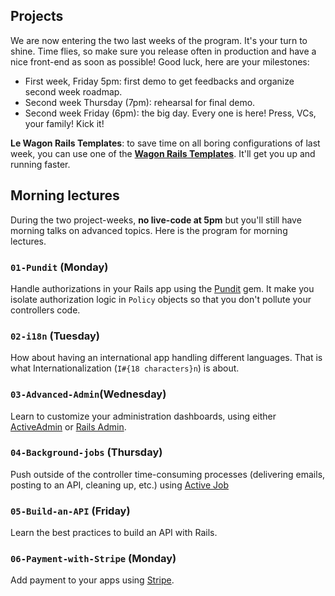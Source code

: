 ## Projects

We are now entering the two last weeks of the program. It's your turn to shine. Time flies, so make sure you release often in production and have a nice front-end
as soon as possible! Good luck, here are your milestones:

- First week, Friday 5pm: first demo to get feedbacks and organize second week roadmap.
- Second week Thursday (7pm): rehearsal for final demo.
- Second week Friday (6pm): the big day. Every one is here! Press, VCs, your family! Kick it!

**Le Wagon Rails Templates**: to save time on all boring configurations of last week, you can use one of the [**Wagon Rails Templates**](https://github.com/lewagon/rails-templates). It'll get you up and running faster.

## Morning lectures

During the two project-weeks, **no live-code at 5pm** but you'll still have morning talks on advanced topics. Here is the program for morning lectures.

### `01-Pundit` (Monday)
Handle authorizations in your Rails app using the [Pundit](https://github.com/elabs/pundit) gem. It make you isolate authorization logic in `Policy` objects so that you don't pollute your controllers code.

### `02-i18n` (Tuesday)
How about having an international app handling different languages. That is what Internationalization (`I#{18 characters}n`) is about.

### `03-Advanced-Admin`(Wednesday)
Learn to customize your administration dashboards, using either [ActiveAdmin](http://activeadmin.info/) or [Rails Admin](https://github.com/sferik/rails_admin).

### `04-Background-jobs` (Thursday)
Push outside of the controller time-consuming processes (delivering emails, posting to an API, cleaning up, etc.) using [Active Job](http://edgeguides.rubyonrails.org/active_job_basics.html)

### `05-Build-an-API` (Friday)
Learn the best practices to build an API with Rails.

### `06-Payment-with-Stripe` (Monday)
Add payment to your apps using [Stripe](https://stripe.com).


